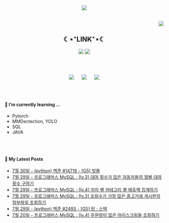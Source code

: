 

<div align="center">
<img src="https://capsule-render.vercel.app/api?type=waving&color=timeGradient&height=300&section=header&text=JAMONG%205&fontSize=90" /> <br>
<!-- <body style="font-size:100px">반갑습니다! 머신러닝 엔지니어, CV 딥러닝 모델링 직무를 지망하는 개발자의 깃허브 입니다.</body> -->
<br><br>
</div>
<div align="right">
  <img src="https://hits.seeyoufarm.com/api/count/incr/badge.svg?url=https%3A%2F%2Fgithub.com%2Fjennifer060697&count_bg=%23708FD3&title_bg=%23515151&icon=ghostery.svg&icon_color=%23E7E7E7&title=HITS%21%21&edge_flat=false"/>
</div>

<h2 align="center">☾⋆⁺LINK⁺⋆☾</h2>
<div align="center">
  <a href="https://jamong-5.tistory.com/"><img src="https://img.shields.io/badge/DailyBlog-09B3AF?style=flat-square&logo=Tistory&logoColor=white&link=https://jamong-5.tistory.com/"/></a>
<!--   <a href="https://www.kaggle.com/jamong5"><img src="https://img.shields.io/badge/Kaggle-20BEFF?style=flat-square&logo=Kaggle&logoColor=white&link=https://www.kaggle.com/jamong5"/></a> -->
  <a href="mailto:oennifer060697@gmail.com"><img src="https://img.shields.io/badge/Email-FF4785?style=flat-square&logo=Gmail&logoColor=white&link=mailto:oennifer060697@gmail.com"/></a>
</div>

<!-- <h2 align="center">☾⋆⁺Available⁺⋆☾</h2>
<div align="center">
  <img src="https://img.shields.io/badge/Python-00B1E7?logo=Python&logoColor=white"/>
  <img src="https://img.shields.io/badge/C++-00599C?logo=C%2B%2B&logoColor=white"/>
  <img src="https://img.shields.io/badge/C-000000?logo=C&logoColor=white"/>
</div> -->

<br><br>

<div align="center">
  <img src = "https://github-readme-stats.vercel.app/api?username=jennifer060697&theme=great-gatsby&show_icons=true">
  <t>&nbsp;&nbsp;&nbsp;&nbsp;</t>
  <img src = "http://mazassumnida.wtf/api/v2/generate_badge?boj=jennifer0606">
  <t>&nbsp;&nbsp;&nbsp;&nbsp;</t>
  <img src = "https://github-readme-stats.vercel.app/api/top-langs/?username=jennifer060697&layout=compact">
</div>

<br><br>

#### 🌱 I’m currently learning ...
- Pytorch
- MMDectection, YOLO
- SQL
- JAVA

<br><br>
#### 🌱 My Latest Posts

 - [7월 30일 - (python) 백준 #14719 - [G5] 빗물](https://jamong-5.tistory.com/entry/python-%EB%B0%B1%EC%A4%80-14719-G5-%EB%B9%97%EB%AC%BC)
 - [7월 29일 - 프로그래머스 MySQL : [lv.3] 대여 횟수가 많은 자동차들의 월별 대여 횟수 구하기](https://jamong-5.tistory.com/entry/%ED%94%84%EB%A1%9C%EA%B7%B8%EB%9E%98%EB%A8%B8%EC%8A%A4-MySQL-lv3-%EB%8C%80%EC%97%AC-%ED%9A%9F%EC%88%98%EA%B0%80-%EB%A7%8E%EC%9D%80-%EC%9E%90%EB%8F%99%EC%B0%A8%EB%93%A4%EC%9D%98-%EC%9B%94%EB%B3%84-%EB%8C%80%EC%97%AC-%ED%9A%9F%EC%88%98-%EA%B5%AC%ED%95%98%EA%B8%B0)
 - [7월 29일 - 프로그래머스 MySQL : [lv.4] 저자 별 카테고리 별 매출액 집계하기](https://jamong-5.tistory.com/entry/%ED%94%84%EB%A1%9C%EA%B7%B8%EB%9E%98%EB%A8%B8%EC%8A%A4-MySQL-lv4-%EC%A0%80%EC%9E%90-%EB%B3%84-%EC%B9%B4%ED%85%8C%EA%B3%A0%EB%A6%AC-%EB%B3%84-%EB%A7%A4%EC%B6%9C%EC%95%A1-%EC%A7%91%EA%B3%84%ED%95%98%EA%B8%B0)
 - [7월 29일 - 프로그래머스 MySQL : [lv.3] 조회수가 가장 많은 중고거래 게시판의 첨부파일 조회하기](https://jamong-5.tistory.com/entry/%ED%94%84%EB%A1%9C%EA%B7%B8%EB%9E%98%EB%A8%B8%EC%8A%A4-MySQL-lv3-%EC%A1%B0%ED%9A%8C%EC%88%98%EA%B0%80-%EA%B0%80%EC%9E%A5-%EB%A7%8E%EC%9D%80-%EC%A4%91%EA%B3%A0%EA%B1%B0%EB%9E%98-%EA%B2%8C%EC%8B%9C%ED%8C%90%EC%9D%98-%EC%B2%A8%EB%B6%80%ED%8C%8C%EC%9D%BC-%EC%A1%B0%ED%9A%8C%ED%95%98%EA%B8%B0)
 - [7월 29일 - (python) 백준 #2493 - [G5] 탑 : 스택](https://jamong-5.tistory.com/entry/python-%EB%B0%B1%EC%A4%80-2493-G5-%ED%83%91-%EC%8A%A4%ED%83%9D)
 - [7월 20일 - 프로그래머스 MySQL : [lv.4] 주문량이 많은 아이스크림들 조회하기](https://jamong-5.tistory.com/entry/%ED%94%84%EB%A1%9C%EA%B7%B8%EB%9E%98%EB%A8%B8%EC%8A%A4-MySQL-lv4-%EC%A3%BC%EB%AC%B8%EB%9F%89%EC%9D%B4-%EB%A7%8E%EC%9D%80-%EC%95%84%EC%9D%B4%EC%8A%A4%ED%81%AC%EB%A6%BC%EB%93%A4-%EC%A1%B0%ED%9A%8C%ED%95%98%EA%B8%B0)
